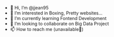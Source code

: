 - 👋 Hi, I’m @jjean95
- 👀 I’m interested in Boxing, Pretty websites...
- 🌱 I’m currently learning Fontend Development
- 💞️ I’m looking to collaborate on Big Data Project
- 📫 How to reach me (unavailable🤣)

<!---
jjean95/jjean95 is a ✨ special ✨ repository because its `README.md` (this file) appears on your GitHub profile.
You can click the Preview link to take a look at your changes.
--->
